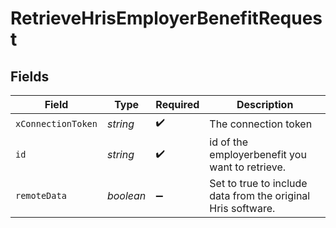 # RetrieveHrisEmployerBenefitRequest


## Fields

| Field                                                        | Type                                                         | Required                                                     | Description                                                  |
| ------------------------------------------------------------ | ------------------------------------------------------------ | ------------------------------------------------------------ | ------------------------------------------------------------ |
| `xConnectionToken`                                           | *string*                                                     | :heavy_check_mark:                                           | The connection token                                         |
| `id`                                                         | *string*                                                     | :heavy_check_mark:                                           | id of the employerbenefit you want to retrieve.              |
| `remoteData`                                                 | *boolean*                                                    | :heavy_minus_sign:                                           | Set to true to include data from the original Hris software. |